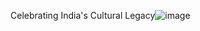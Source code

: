 Celebrating India's Cultural Legacy![image](https://github.com/user-attachments/assets/d175ad58-e932-476a-9276-4ac60fdadeda)
